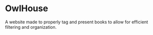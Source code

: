 # OwlHouse
A website made to properly tag and present books to allow for efficient filtering and organization.
